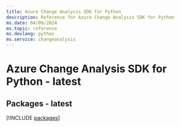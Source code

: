 ```yaml
---
title: Azure Change Analysis SDK for Python
description: Reference for Azure Change Analysis SDK for Python
ms.date: 04/09/2024
ms.topic: reference
ms.devlang: python
ms.service: changeanalysis
---
```

# Azure Change Analysis SDK for Python - latest
## Packages - latest
[!INCLUDE [packages](change-analysis-index.md)]